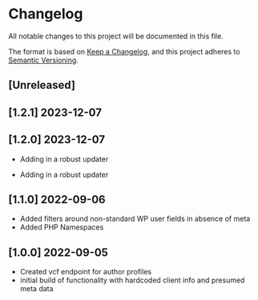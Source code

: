# Changelog

All notable changes to this project will be documented in this file.

The format is based on [Keep a Changelog](https://keepachangelog.com/en/1.0.0/),
and this project adheres to [Semantic Versioning](https://semver.org/spec/v2.0.0.html).

## [Unreleased]

## [1.2.1] 2023-12-07 

## [1.2.0] 2023-12-07 

- Adding in a robust updater

- Adding in a robust updater

## [1.1.0] 2022-09-06

- Added filters around non-standard WP user fields in absence of meta
- Added PHP Namespaces

## [1.0.0] 2022-09-05

- Created vcf endpoint for author profiles
- initial build of functionality with hardcoded client info and presumed meta data
  